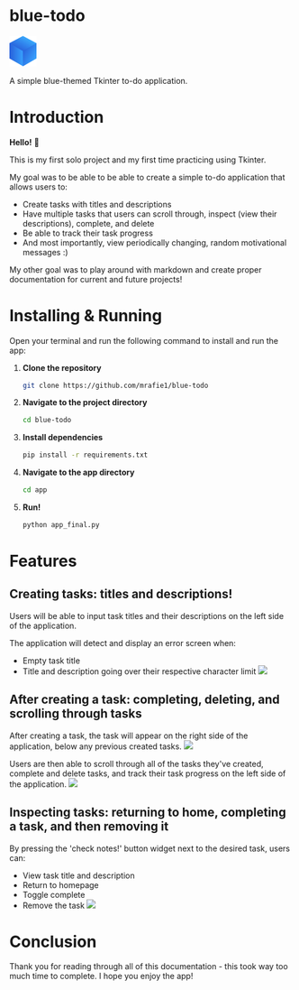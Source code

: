 # blue-todo
<img src="/app/src/icon.png" width="48">

A simple blue-themed Tkinter to-do application.

# Introduction

**Hello!** 👋

This is my first solo project and my first time practicing using Tkinter.

My goal was to be able to be able to create a simple to-do application that allows users to:
- Create tasks with titles and descriptions
- Have multiple tasks that users can scroll through, inspect (view their descriptions), complete, and delete
- Be able to track their task progress
- And most importantly, view periodically changing, random motivational messages :)

My other goal was to play around with markdown and create proper documentation for current and future projects!

# Installing & Running
Open your terminal and run the following command to install and run the app:

1. **Clone the repository**

   ```bash
   git clone https://github.com/mrafie1/blue-todo
   ```
2. **Navigate to the project directory**
   ```bash
   cd blue-todo
   ```
3. **Install dependencies**
   ```bash
   pip install -r requirements.txt
   ```
4. **Navigate to the app directory**
   ```bash
   cd app
   ```
5. **Run!**
   ```bash
   python app_final.py
   ```
   

# Features
## Creating tasks: titles and descriptions!

Users will be able to input task titles and their descriptions on the left side of the application. 

The application will detect and display an error screen when:
- Empty task title
- Title and description going over their respective character limit
![](documentation/potential_errors.gif)

## After creating a task: completing, deleting, and scrolling through tasks

After creating a task, the task will appear on the right side of the application, below any previous created tasks.
![](documentation/create_a_task.gif)

Users are then able to scroll through all of the tasks they've created, complete and delete tasks, and track their task progress on the left side of the application.
![](documentation/scroll_complete.gif)

## Inspecting tasks: returning to home, completing a task, and then removing it

By pressing the 'check notes!' button widget next to the desired task, users can:
- View task title and description
- Return to homepage
- Toggle complete
- Remove the task
![](documentation/inspect_complete_delete.gif)


# Conclusion
Thank you for reading through all of this documentation - this took way too much time to complete. I hope you enjoy the app!
